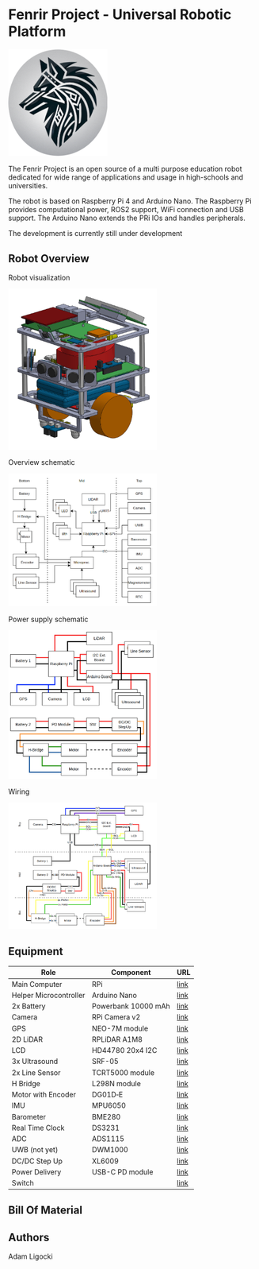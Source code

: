 # Fenrir Project - Universal Robotic Platform

<img src="./media/fenrir_logo.png" width="200">

The Fenrir Project is an open source of a multi purpose education robot dedicated for wide range of applications and usage in high-schools and universities.

The robot is based on Raspberry Pi 4 and Arduino Nano. The Raspberry Pi provides computational power, ROS2 support, WiFi connection and USB support. The Arduino Nano extends the PRi IOs and handles peripherals.

The development is currently still under development

## Robot Overview

Robot visualization 

<img src="./media/render.png" width="300">


Overview schematic

<img src="./media/scheme-overview.png" width="300">

Power supply schematic

<img src="./media/scheme-power-supply.png" width="300">

Wiring

<img src="./media/scheme-wiring.png" width="300">

## Equipment

| Role                   | Component           | URL                                                                                      |
|------------------------|---------------------|------------------------------------------------------------------------------------------|
| Main Computer          | RPi                 | [link](https://cz.mouser.com/ProductDetail/Raspberry-Pi/SC01959?qs=T%252BzbugeAwjhNCW2QVhlotw%3D%3D)                                                                                         |
| Helper Microcontroller | Arduino Nano        | [link](https://www.laskakit.cz/arduino-nano-r3--atmega328p-klon--pripajene-piny/)                                                                                         |
| 2x Battery             | Powerbank 10000 mAh | [link](https://www.alza.cz/alzapower-parade-power-delivery?dq=7177723)                                                                                         |
| Camera                 | RPi Camera v2       | [link](https://rpishop.cz/mipi-kamerove-moduly/329-raspberry-pi-kamera-modul-v2.html?utm_source=google&utm_medium=cpc&utm_campaign=CZ-PMax-Raspberry%20Pi&utm_id=19691368073&gad_source=1&gclid=Cj0KCQiAr7C6BhDRARIsAOUKifiiX4p72F4J8UeeA5uyoK2IDEEryKLRjE0e5gLhURTCTTf2cGW-ZpQaAr76EALw_wcB)                                                                                         |
| GPS                    | NEO-7M module       | [link](https://dratek.cz/arduino/1733-gps-satelitni-urceni-polohy-neo-7m-modul.html?_gl=1*16f2vtr*_up*MQ..*_gs*MQ..&gclid=Cj0KCQiAr7C6BhDRARIsAOUKifhd7u9T5IjiCyc4w0n-WqehlzG5F2pNwJ4JP5M_eQDHW-daU_NkSKYaAn-_EALw_wcB)                                                                                         |
| 2D LiDAR               | RPLiDAR A1M8        | [link](https://rpishop.cz/lidary/1631-rplidar-a1m8-360stupnovy-laserovy-scanner-kit-dosah-12m.html)                                                                                         |
| LCD                    | HD44780 20x4 I2C    | [link](https://dratek.cz/arduino/1421-eses-i2c-20x4-display-pro-jednodeskove-pocitace.html?_gl=1*16f2vtr*_up*MQ..*_gs*MQ..&gclid=Cj0KCQiAr7C6BhDRARIsAOUKifhd7u9T5IjiCyc4w0n-WqehlzG5F2pNwJ4JP5M_eQDHW-daU_NkSKYaAn-_EALw_wcB)                                                                                         |
| 3x Ultrasound          | SRF-05              | [link](https://dratek.cz/arduino/1735-meric-vzdalenosti-ultrazvukovy-5pin-hy-srf05-pro-arduino.html?gad_source=1&gclid=Cj0KCQiAr7C6BhDRARIsAOUKifhd7u9T5IjiCyc4w0n-WqehlzG5F2pNwJ4JP5M_eQDHW-daU_NkSKYaAn-_EALw_wcB)                                                                                 |
| 2x Line Sensor         | TCRT5000 module     | [link](https://www.laskakit.cz/arduino-infracerveny-senzor-sledovani-cary-s-lm393/)      |
| H Bridge               | L298N module        | [link](https://www.laskakit.cz/h-mustek-pro-krokovy-motor-l298n--dualni-motorovy-modul/) |
| Motor with Encoder     | DG01D‐E             | [link](https://cz.mouser.com/ProductDetail/SparkFun/ROB-16413?qs=vmHwEFxEFR%2F20T1Ah9zr5w%3D%3D) |
| IMU                    | MPU6050             | [link](https://pajenicko.cz/gyroskop-akcelerometr-gy-521-s-mpu6050-i2c) |
| Barometer              | BME280              | [link](https://pajenicko.cz/senzor-na-mereni-teploty-vlhkosti-tlaku-bme280) |
| Real Time Clock        | DS3231              | [link](https://www.laskakit.cz/arduino-rtc-hodiny-realneho-casu-ds3231-at24c32/?utm_source=google&utm_medium=cpc&utm_campaign=1_PMax_%5BCZ%5D_Top_tROAS_540&utm_id=18587021915&gad_source=1&gclid=Cj0KCQiAr7C6BhDRARIsAOUKifg6UUgWdBpultpbW-joaJkbae34LBj8l6PJlVsHSvLgqnOoyetU0BsaAva-EALw_wcB) |
| ADC                    | ADS1115             | [link](https://pajenicko.cz/ad-prevodnik-ads1115-s-programovatelnym-zesilenim-16bit-4-kanaly-i2c-rozhrani) |
| UWB (not yet)          | DWM1000             | [link](https://www.laskakit.cz/decawave-dwm1000-lokalizacni-modul/) |
| DC/DC Step Up          | XL6009              | [link](https://www.laskakit.cz/step-up-boost-menic-s-xl6009--cervena/) |
| Power Delivery         | USB-C PD module     | [link](https://www.laskakit.cz/usb-c-pd-qc-prepinac-napajeciho-napeti/?utm_source=google&utm_medium=cpc&utm_campaign=1_PMax_%5BCZ%5D_Rest_tROAS_540&utm_id=20484705754&gad_source=1&gclid=Cj0KCQiAr7C6BhDRARIsAOUKifjczsmkcfvSqKLF3lqhT2G3EaCcH9kkrkxwS225di7C_nkNrmd77JoaAueFEALw_wcB) |
| Switch                 |                     | [link](https://pajenicko.cz/kulaty-kolebkovy-spinac-se-zelenou-led-12v-20a) |

## Bill Of Material



## Authors

Adam Ligocki 

